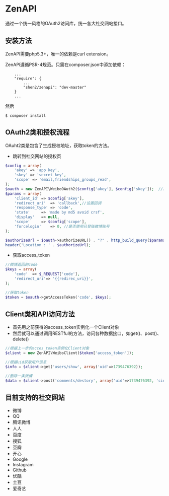 ZenAPI
=========

通过一个统一风格的OAuth2访问库，统一各大社交网站接口。

## 安装方法
ZenAPI需要php5.3+，唯一的依赖是curl extension。

ZenAPI遵循PSR-4规范。只需在composer.json中添加依赖：
```
    ...
    "require": {
        ...
        "shen2/zenapi": "dev-master"
    }
    ...
```

然后
```
$ composer install
```

## OAuth2类和授权流程
OAuht2类是包含了生成授权地址，获取token的方法。

+ 跳转到社交网站的授权页
```php
$config = array(
	'akey' => 'app key', 
	'skey' => 'secret key', 
	'scope' => 'email,friendships_groups_read',
);
$oauth = new ZenAPI\WeiboOAuth2($config['akey'], $config['skey']);  //初始化oauth
$params = array(
	'client_id'	=> $config['akey'],
	'redirect_uri'	=> 'callback',//设置回调
	'response_type'	=> 'code',
	'state'		=> 'made by md5 avoid crsf',
	'display'	=> null,
	'scope'		=> $config['scope'],
	'forcelogin'    => 0, //是否使用已登陆微博账号
);

$authorizeUrl = $oauth->authorizeURL() . "?" . http_build_query($params);
header('Location : ' . $authorizeUrl);
```

+ 获取access_token
```php
//微博返回的code
$keys = array(
	'code'	=> $_REQUEST['code'],
	'redirect_uri'=> '{{redirec_uri}}',
);

//获取token
$token = $oauth->getAccessToken('code', $keys);
```

## Client类和API访问方法
* 首先用之前获得的access_token实例化一个Client对象
* 然后就可以通过调用RESTful的方法，访问各种数据接口，如get()、post()、delete()

```php
//根据上一步的acces_token实例化Client对象
$client = new ZenAPI\WeiboClient($token['access_token']);

//根据uid获取用户信息
$info = $client->get('users/show', array('uid'=>1739476392)); 

//删除一条微博
$data = $client->post('comments/destory', array('uid'=>1739476392, 'cid' => 'weiboid'));
```

## 目前支持的社交网站
* 微博
* QQ
* 腾讯微博
* 人人
* 百度
* 搜狐
* 豆瓣
* 开心
* Google
* Instagram
* Github
* 优酷
* 土豆
* 爱奇艺

